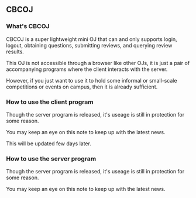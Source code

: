 ## CBCOJ

### What's CBCOJ

CBCOJ is a super lightweight mini OJ that can and only supports login, logout, obtaining questions, submitting reviews, and querying review results.

This OJ is not accessible through a browser like other OJs, it is just a pair of accompanying programs where the client interacts with the server.

However, if you just want to use it to hold some informal or small-scale competitions or events on campus, then it is already sufficient.

### How to use the client program

Though the server program is released, it's useage is still in protection for some reason.

You may keep an eye on this note to keep up with the latest news.

This will be updated few days later.

### How to use the server program

Though the server program is released, it's useage is still in protection for some reason.

You may keep an eye on this note to keep up with the latest news.
